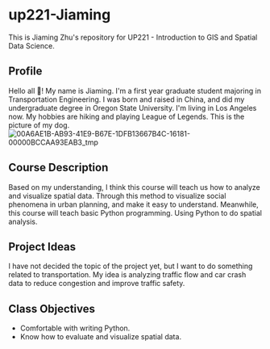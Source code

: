 # up221-Jiaming
This is Jiaming Zhu's repository for UP221 - Introduction to GIS and Spatial Data Science.
## Profile
Hello all 👋! My name is Jiaming. I'm a first year graduate student majoring in Transportation Engineering. I was born and raised in China, and did my undergraduate degree in Oregon State University. I'm living in Los Angeles now. My hobbies are hiking and playing League of Legends. This is the picture of my dog. ![00A6AE1B-AB93-41E9-B67E-1DFB13667B4C-16181-00000BCCAA93EAB3_tmp](https://github.com/Jiaming5688/up221-Jiaming/assets/155919631/5793147d-ff46-4cf4-a555-84fab67bef21)
## Course Description
Based on my understanding, I think this course will teach us how to analyze and visualize spatial data. Through this method to visualize social phenomena in urban planning, and make it easy to understand. Meanwhile, this course will teach basic Python programming. Using Python to do spatial analysis. 
## Project Ideas
I have not decided the topic of the project yet, but I want to do something related to transportation. My idea is analyzing traffic flow and car crash data to reduce congestion and improve traffic safety. 
## Class Objectives
- Comfortable with writing Python.
- Know how to evaluate and visualize spatial data.
